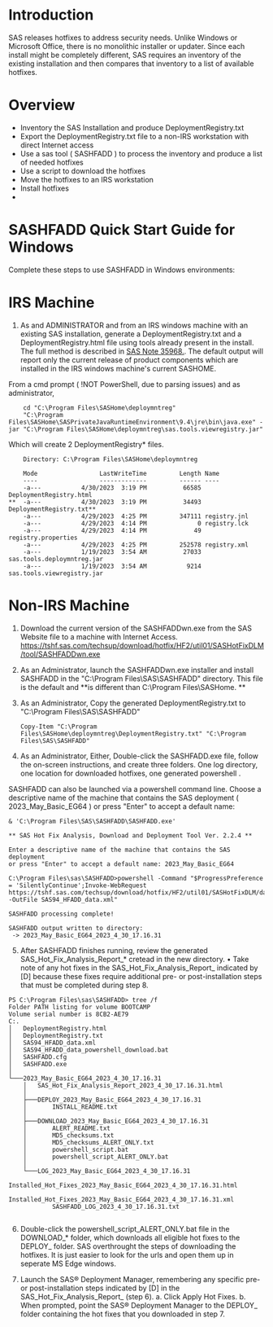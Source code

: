 # Introduction  
SAS releases hotfixes to address security needs.  Unlike Windows or Microsoft Office, there is no monolithic installer or updater. Since each install might be completely different, SAS requires an inventory of the existing installation and then compares that inventory to a list of available hotfixes.

# Overview 
- Inventory the SAS Installation and produce DeploymentRegistry.txt
- Export the DeploymentRegistry.txt file to a non-IRS workstation with direct Internet access
- Use a sas tool ( SASHFADD ) to process the inventory and produce a list of needed hotfixes
- Use a script to download the hotfixes
- Move the hotfixes to an IRS workstation
- Install hotfixes
- 
# SASHFADD Quick Start Guide for Windows
Complete these steps to use SASHFADD in Windows environments:

# IRS Machine

1. As and ADMINISTRATOR and from an IRS windows machine with an existing SAS installation, generate a DeploymentRegistry.txt and a DeploymentRegistry.html file using tools already present in the install. The full method is described in [SAS Note 35968.](https://support.sas.com/kb/35/968.html). The default output will report only the current release of product components which are installed in the IRS windows machine's current SASHOME.

From a cmd prompt ( !NOT PowerShell, due to parsing issues) and as administrator,
```
    cd "C:\Program Files\SASHome\deploymntreg"
    "C:\Program Files\SASHome\SASPrivateJavaRuntimeEnvironment\9.4\jre\bin\java.exe" -jar "C:\Program Files\SASHome\deploymntreg\sas.tools.viewregistry.jar"
```
Which will create 2 DeploymentRegistry* files.

```
    Directory: C:\Program Files\SASHome\deploymntreg

    Mode                 LastWriteTime         Length Name
    ----                 -------------         ------ ----
    -a---           4/30/2023  3:19 PM          66585 DeploymentRegistry.html
**  -a---           4/30/2023  3:19 PM          34493 DeploymentRegistry.txt**
    -a---           4/29/2023  4:25 PM         347111 registry.jnl
    -a---           4/29/2023  4:14 PM              0 registry.lck
    -a---           4/29/2023  4:14 PM             49 registry.properties
    -a---           4/29/2023  4:25 PM         252578 registry.xml
    -a---           1/19/2023  3:54 AM          27033 sas.tools.deploymntreg.jar
    -a---           1/19/2023  3:54 AM           9214 sas.tools.viewregistry.jar

```
# Non-IRS Machine

1. Download the current version of the SASHFADDwn.exe from the SAS Website file to a machine with Internet Access. https://tshf.sas.com/techsup/download/hotfix/HF2/util01/SASHotFixDLM/tool/SASHFADDwn.exe

2. As an Administrator, launch the SASHFADDwn.exe installer and install SASHFADD in the "C:\Program Files\SAS\SASHFADD" directory. This file is the default and **is different than C:\Program Files\SASHome. **

3. As an Administrator, Copy the generated DeploymentRegistry.txt to "C:\Program Files\SAS\SASHFADD"
   ```
   Copy-Item "C:\Program Files\SASHome\deploymntreg\DeploymentRegistry.txt" "C:\Program Files\SAS\SASHFADD"
   ```

4. As an Administrator, Either, Double-click the SASHFADD.exe file, follow the on-screen instructions, and create three folders. One log directory, one location for downloaded hotfixes, one generated powershell .  

SASHFADD can also be launched via a powershell command line.  Choose a  descriptive name of the machine that contains the SAS deployment ( 2023_May_Basic_EG64 ) or press "Enter" to accept a default name:

```
& 'C:\Program Files\SAS\SASHFADD\SASHFADD.exe'

** SAS Hot Fix Analysis, Download and Deployment Tool Ver. 2.2.4 **

Enter a descriptive name of the machine that contains the SAS deployment
or press "Enter" to accept a default name: 2023_May_Basic_EG64

C:\Program Files\sas\SASHFADD>powershell -Command "$ProgressPreference = 'SilentlyContinue';Invoke-WebRequest https://tshf.sas.com/techsup/download/hotfix/HF2/util01/SASHotFixDLM/data/SAS94_HFADD_data.xml -OutFile SAS94_HFADD_data.xml"

SASHFADD processing complete!

SASHFADD output written to directory:
 -> 2023_May_Basic_EG64_2023_4_30_17.16.31

```
5. After SASHFADD finishes running, review the generated SAS_Hot_Fix_Analysis_Report_* cretead in the new directory.
• Take note of any hot fixes in the SAS_Hot_Fix_Analysis_Report_ indicated by [D] because these fixes require additional pre- or post-installation steps that must be completed during step 8.
```
PS C:\Program Files\sas\SASHFADD> tree /f                                                                                                                                                     Folder PATH listing for volume BOOTCAMP
Volume serial number is 8CB2-AE79
C:.
│   DeploymentRegistry.html
│   DeploymentRegistry.txt
│   SAS94_HFADD_data.xml
│   SAS94_HFADD_data_powershell_download.bat
│   SASHFADD.cfg
│   SASHFADD.exe
│
└───2023_May_Basic_EG64_2023_4_30_17.16.31
    │   SAS_Hot_Fix_Analysis_Report_2023_4_30_17.16.31.html
    │
    ├───DEPLOY_2023_May_Basic_EG64_2023_4_30_17.16.31
    │       INSTALL_README.txt
    │
    ├───DOWNLOAD_2023_May_Basic_EG64_2023_4_30_17.16.31
    │       ALERT_README.txt
    │       MD5_checksums.txt
    │       MD5_checksums_ALERT_ONLY.txt
    │       powershell_script.bat
    │       powershell_script_ALERT_ONLY.bat
    │
    └───LOG_2023_May_Basic_EG64_2023_4_30_17.16.31
            Installed_Hot_Fixes_2023_May_Basic_EG64_2023_4_30_17.16.31.html
            Installed_Hot_Fixes_2023_May_Basic_EG64_2023_4_30_17.16.31.xml
            SASHFADD_LOG_2023_4_30_17.16.31.txt


```

6. Double-click the powershell_script_ALERT_ONLY.bat file in the DOWNLOAD_* folder, which downloads all eligible hot fixes to the DEPLOY_ folder.  SAS overthrought the steps of downloading the hotfixes.  It is just easier to look for the urls and open them up in seperate MS Edge windows. 

7. Launch the SAS® Deployment Manager, remembering any specific pre- or post-installation steps indicated by [D] in the SAS_Hot_Fix_Analysis_Report_ (step 6). 
    a. Click Apply Hot Fixes.
    b. When prompted, point the SAS® Deployment Manager to the DEPLOY_ folder containing the hot fixes that you downloaded in step 7.


